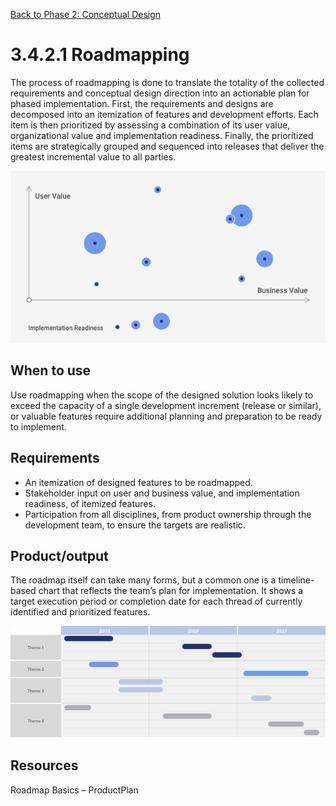 [Back to Phase 2: Conceptual Design](3-4-conceptual.md)

# 3.4.2.1 Roadmapping

The process of roadmapping is done to translate the totality of the collected requirements and conceptual design direction into an actionable plan for phased implementation. First, the requirements and designs are decomposed into an itemization of features and development efforts. Each item is then prioritized by assessing a combination of its user value, organizational value and implementation readiness. Finally, the prioritized items are strategically grouped and sequenced into releases that deliver the greatest incremental value to all parties.

![3.4.2.1](../_assets/3.4.2.1_maturity_levels.png)

## When to use

Use roadmapping when the scope of the designed solution looks likely to exceed the capacity of a single development increment (release or similar), or valuable features require additional planning and preparation to be ready to implement.

## Requirements

- An itemization of designed features to be roadmapped.
- Stakeholder input on user and business value, and implementation readiness, of itemized features.
- Participation from all disciplines, from product ownership through the development team, to ensure the targets 
  are realistic.

## Product/output

The roadmap itself can take many forms, but a common one is a timeline-based chart that reflects the team’s plan for implementation. It shows a target execution period or completion date for each thread of currently identified and prioritized features.

![3.4.2.1-2](../_assets/3.4.2.1_roadmap_example.png)


## Resources

Roadmap Basics – ProductPlan